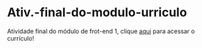 # Ativ.-final-do-modulo-urriculo
Atividade final do módulo de frot-end 1, clique <a href="https://layla-snogueira.github.io/Ativ.-final-do-modulo---curriculo/index.html">aqui</a> para acessar o currículo!
